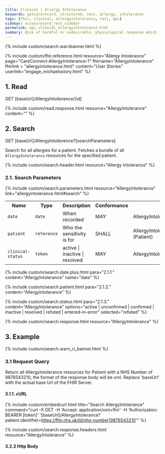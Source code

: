```yaml
---
title: Clinical | Allergy Intolerance
keywords: getcarerecord, structured, rest, allergy, intolerance
tags: [fhir, clinical, allergyintolerance, rest, api]
sidebar: accessrecord_rest_sidebar
permalink: api_clinical_allergyintolerance.html
summary: Risk of harmful or undesirable, physiological response which is unique to an individual and associated with exposure to a substance.
---
```

{% include custom/search.warnbanner.html %}

{% include custom/fhir.reference.html resource="Allergy Intolerance" page="CareConnect-AllergyIntolerance-1" fhirname="AllergyIntolerance" fhirlink = "allergyintolerance.html" content="User Stories" userlink="engage_michaelsstory.html" %}

## 1. Read ##

<div markdown="span" class="alert alert-success" role="alert">
GET [baseUrl]/AllergyIntollerence/[id]</div>

{% include custom/read.response.html resource="AllergyIntolerance" content="" %}

## 2. Search ##

<div markdown="span" class="alert alert-success" role="alert">
GET [baseUrl]/AllergyIntollerence?[searchParameters]</div>

Search for all allergies for a patient. Fetches a bundle of all `AllergyIntolerance` resources for the specified patient.

{% include custom/search.header.html resource="Allergy Intolerance" %}

### 2.1. Search Parameters ###

{% include custom/search.parameters.html resource="AllergyIntolerance"  link="allergyintolerance.html#search" %}

<table style="min-width:100%;width:100%">
<tr id="clinical">
    <th style="width:10%;">Name</th>
    <th style="width:15%;">Type</th>
    <th style="width:30%;">Description</th>
    <th style="width:5%;">Conformance</th>
    <th style="width:40%;">Path</th>
</tr>
<tr>
    <td><code class="highlighter-rouge">date</code></td>
    <td><code class="highlighter-rouge">date</code></td>
    <td>When recorded</td>
    <td>MAY</td>
    <td>AllergyIntolerance.recordedDate</td>
</tr>
<tr>
    <td><code class="highlighter-rouge">patient</code></td>
    <td><code class="highlighter-rouge">reference</code></td>
    <td>Who the sensitivity is for</td>
    <td>SHALL</td>
    <td>AllergyIntolerance.patient<br>(Patient)</td>
</tr>
<tr>
    <td><code class="highlighter-rouge">clinical-status</code></td>
    <td><code class="highlighter-rouge">token</code></td>
    <td>active | inactive | resolved</td>
    <td>MAY</td>
    <td>AllergyIntolerance.clinicalStatus</td>
</tr>
</table>

<!--
Systems SHALL support the following search combinations:

* patient
-->

{% include custom/search.date.plus.html para="2.1.1." content="AllergyIntolerance" name="date" %}

{% include custom/search.patient.html para="2.1.2." content="AllergyIntolerance" %}

{% include custom/search.status.html para="2.1.3." content="AllergyIntolerance" options="active | unconfirmed | confirmed | inactive | resolved | refuted | entered-in-error" selected="refuted" %}

{% include custom/search.response.html resource="AllergyIntolerance" %}

## 3. Example ##

{% include custom/search.warn_ri_banner.html %}

### 3.1 Request Query ###

Return all AllergyIntolerance resources for Patient with a NHS Number of 9876543210, the format of the response body will be xml. Replace 'baseUrl' with the actual base Url of the FHIR Server.

#### 3.1.1. cURL ####

{% include custom/embedcurl.html title="Search AllergyIntolerance" command="curl -X GET -H 'Accept: application/xml+fhir' -H 'Authorization: BEARER [token]'  '[baseUrl]/AllergyIntolerance?patient.identifier=https://fhir.nhs.uk/Id/nhs-number|9876543210'"  %}

{% include custom/search.response.headers.html resource="AllergyIntolerance" %}

#### 3.2.2 Http Body ####

<script src="https://gist.github.com/KevinMayfield/03827faae7031ca963dcc2b15fce450b.js"></script>
